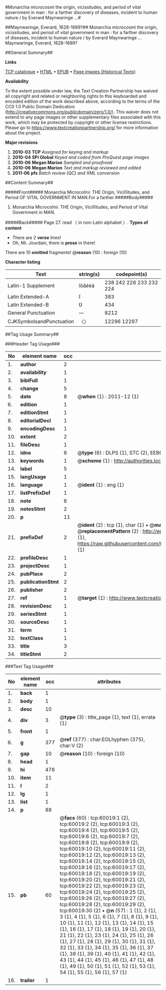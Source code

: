 #Monarchia microcosmi the origin, vicissitudes, and period of vital government in man : for a farther discovery of diseases, incident to human nature / by Everard Maynwaringe ...#

##Maynwaringe, Everard, 1628-1699?##
Monarchia microcosmi the origin, vicissitudes, and period of vital government in man : for a farther discovery of diseases, incident to human nature / by Everard Maynwaringe ...
Maynwaringe, Everard, 1628-1699?

##General Summary##

**Links**

[TCP catalogue](http://www.ota.ox.ac.uk/tcp/)  • 
[HTML](http://tei.it.ox.ac.uk/tcp/Texts-HTML/free/A50/A50439.html)  • 
[EPUB](http://tei.it.ox.ac.uk/tcp/Texts-EPUB/free/A50/A50439.epub) • 
[Page images (Historical Texts)](https://historicaltexts.jisc.ac.uk/eebo-12351229e)

**Availability**

To the extent possible under law, the Text Creation Partnership has waived all copyright and related or neighboring rights to this keyboarded and encoded edition of the work described above, according to the terms of the CC0 1.0 Public Domain Dedication (http://creativecommons.org/publicdomain/zero/1.0/). This waiver does not extend to any page images or other supplementary files associated with this work, which may be protected by copyright or other license restrictions. Please go to https://www.textcreationpartnership.org/ for more information about the project.

**Major revisions**

1. __2010-03__ __TCP__ *Assigned for keying and markup*
1. __2010-04__ __SPi Global__ *Keyed and coded from ProQuest page images*
1. __2010-06__ __Megan Marion__ *Sampled and proofread*
1. __2010-06__ __Megan Marion__ *Text and markup reviewed and edited*
1. __2011-06__ __pfs__ *Batch review (QC) and XML conversion*

##Content Summary##

#####Front#####
Monarchia Microcoſmi: THE Origin, Viciſſitudes, and Period OF VITAL GOVERNMENT IN MAN.For a farther 
#####Body#####

1. Monarchia Microcoſmi. THE Origin, Viciſſitudes, and Period of Vital Government in MAN.

#####Back#####
Page 27. read 〈 in non-Latin alphabet 〉.
**Types of content**

  * There are 2 **verse** lines!
  * Oh, Mr. Jourdain, there is **prose** in there!

There are 10 **omitted** fragments! 
 @__reason__ (10) : foreign (10)

**Character listing**


|Text|string(s)|codepoint(s)|
|---|---|---|
|Latin-1 Supplement|îòâéèà|238 242 226 233 232 224|
|Latin Extended-A|ſ|383|
|Latin Extended-B|Ʋ|434|
|General Punctuation|—|8212|
|CJKSymbolsandPunctuation|〈〉|12296 12297|

##Tag Usage Summary##

###Header Tag Usage###

|No|element name|occ|attributes|
|---|---|---|---|
|1.|__author__|2||
|2.|__availability__|1||
|3.|__biblFull__|1||
|4.|__change__|5||
|5.|__date__|8| @__when__ (1) : 2011-12 (1)|
|6.|__edition__|1||
|7.|__editionStmt__|1||
|8.|__editorialDecl__|1||
|9.|__encodingDesc__|1||
|10.|__extent__|2||
|11.|__fileDesc__|1||
|12.|__idno__|6| @__type__ (6) : DLPS (1), STC (2), EEBO-CITATION (1), OCLC (1), VID (1)|
|13.|__keywords__|1| @__scheme__ (1) : http://authorities.loc.gov/ (1)|
|14.|__label__|5||
|15.|__langUsage__|1||
|16.|__language__|1| @__ident__ (1) : eng (1)|
|17.|__listPrefixDef__|1||
|18.|__note__|6||
|19.|__notesStmt__|2||
|20.|__p__|11||
|21.|__prefixDef__|2| @__ident__ (2) : tcp (1), char (1)  •  @__matchPattern__ (2) : ([0-9\-]+):([0-9IVX]+) (1), (.+) (1)  •  @__replacementPattern__ (2) : http://eebo.chadwyck.com/downloadtiff?vid=$1&page=$2 (1), https://raw.githubusercontent.com/textcreationpartnership/Texts/master/tcpchars.xml#$1 (1)|
|22.|__profileDesc__|1||
|23.|__projectDesc__|1||
|24.|__pubPlace__|2||
|25.|__publicationStmt__|2||
|26.|__publisher__|2||
|27.|__ref__|1| @__target__ (1) : http://www.textcreationpartnership.org/docs/. (1)|
|28.|__revisionDesc__|1||
|29.|__seriesStmt__|1||
|30.|__sourceDesc__|1||
|31.|__term__|1||
|32.|__textClass__|1||
|33.|__title__|3||
|34.|__titleStmt__|2||


###Text Tag Usage###

|No|element name|occ|attributes|
|---|---|---|---|
|1.|__back__|1||
|2.|__body__|1||
|3.|__desc__|10||
|4.|__div__|3| @__type__ (3) : title_page (1), text (1), errata (1)|
|5.|__front__|1||
|6.|__g__|377| @__ref__ (377) : char:EOLhyphen (375), char:V (2)|
|7.|__gap__|10| @__reason__ (10) : foreign (10)|
|8.|__head__|1||
|9.|__hi__|476||
|10.|__item__|11||
|11.|__l__|2||
|12.|__lg__|1||
|13.|__list__|1||
|14.|__p__|88||
|15.|__pb__|60| @__facs__ (60) : tcp:60019:1 (2), tcp:60019:2 (2), tcp:60019:3 (2), tcp:60019:4 (2), tcp:60019:5 (2), tcp:60019:6 (2), tcp:60019:7 (2), tcp:60019:8 (2), tcp:60019:9 (2), tcp:60019:10 (2), tcp:60019:11 (2), tcp:60019:12 (2), tcp:60019:13 (2), tcp:60019:14 (2), tcp:60019:15 (2), tcp:60019:16 (2), tcp:60019:17 (2), tcp:60019:18 (2), tcp:60019:19 (2), tcp:60019:20 (2), tcp:60019:21 (2), tcp:60019:22 (2), tcp:60019:23 (2), tcp:60019:24 (2), tcp:60019:25 (2), tcp:60019:26 (2), tcp:60019:27 (2), tcp:60019:28 (2), tcp:60019:29 (2), tcp:60019:30 (2)  •  @__n__ (57) : 1 (1), 2 (1), 3 (1), 4 (1), 5 (1), 6 (1), 7 (1), 8 (1), 9 (1), 10 (1), 11 (1), 12 (1), 13 (1), 14 (1), 15 (1), 16 (1), 17 (1), 18 (1), 19 (1), 20 (1), 21 (1), 22 (1), 23 (1), 24 (1), 25 (1), 26 (1), 27 (1), 28 (1), 29 (1), 30 (1), 31 (1), 32 (1), 33 (1), 34 (1), 35 (1), 36 (1), 37 (1), 38 (1), 39 (1), 40 (1), 41 (1), 42 (1), 43 (1), 44 (1), 45 (1), 46 (1), 47 (1), 48 (1), 49 (1), 50 (1), 51 (1), 52 (1), 53 (1), 54 (1), 55 (1), 56 (1), 57 (1)|
|16.|__trailer__|1||
